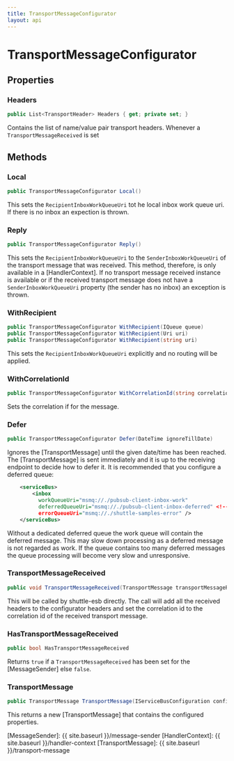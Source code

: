 ```yaml
---
title: TransportMessageConfigurator
layout: api
---
```

# TransportMessageConfigurator

## Properties

### Headers

``` c#
public List<TransportHeader> Headers { get; private set; }
```

Contains the list of name/value pair transport headers.  Whenever a `TransportMessageReceived` is set 

## Methods

### Local

``` c#
public TransportMessageConfigurator Local()
```

This sets the `RecipientInboxWorkQueueUri` tot he local inbox work queue uri.  If there is no inbox an expection is thrown.

### Reply

``` c#
public TransportMessageConfigurator Reply()
```

This sets the `RecipientInboxWorkQueueUri` to the `SenderInboxWorkQueueUri` of the transport message that was received.  This method, therefore, is only available in a [HandlerContext].  If no transport message received instance is available or if the received transport message does not have a `SenderInboxWorkQueueUri` property (the sender has no inbox) an exception is thrown.

### WithRecipient

``` c#
public TransportMessageConfigurator WithRecipient(IQueue queue)
public TransportMessageConfigurator WithRecipient(Uri uri)
public TransportMessageConfigurator WithRecipient(string uri)
```

This sets the `RecipientInboxWorkQueueUri` explicitly and no routing will be applied.

### WithCorrelationId

``` c#
public TransportMessageConfigurator WithCorrelationId(string correlationId)
```

Sets the correlation if for the message.

### Defer

``` c#
public TransportMessageConfigurator Defer(DateTime ignoreTillDate)
```

Ignores the [TransportMessage] until the given date/time has been reached.  The [TransportMessage] is sent immediately and it is up to the receiving endpoint to decide how to defer it.  It is recommended that you configure a deferred queue:

``` xml
	<serviceBus>
		<inbox
		  workQueueUri="msmq://./pubsub-client-inbox-work"
		  deferredQueueUri="msmq://./pubsub-client-inbox-deferred" <!-- THE DEFERRED QUEUE STORE -->
		  errorQueueUri="msmq://./shuttle-samples-error" />
	</serviceBus>
```

Without a dedicated deferred queue the work queue will contain the deferred message.  This may slow down processing as a deferred message is not regarded as work.  If the queue contains too many deferred messages the queue processing will become very slow and unresponsive.

### TransportMessageReceived

``` c#
public void TransportMessageReceived(TransportMessage transportMessageReceived)
```

This will be called by shuttle-esb directly.  The call will add all the received headers to the configurator headers and set the correlation id to the correlation id of the received transport message.

### HasTransportMessageReceived

``` c#
public bool HasTransportMessageReceived
```

Returns `true` if a `TransportMessageReceived` has been set for the [MessageSender] else `false`.

### TransportMessage

``` c#
public TransportMessage TransportMessage(IServiceBusConfiguration configuration)
```

This returns a new [TransportMessage] that contains the configured properties.

[MessageSender]: {{ site.baseurl }}/message-sender
[HandlerContext]: {{ site.baseurl }}/handler-context
[TransportMessage]: {{ site.baseurl }}/transport-message
